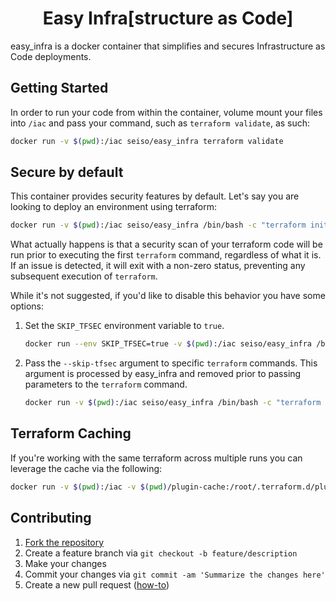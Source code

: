 <h1 align="center">Easy Infra[structure as Code]</h1>

easy_infra is a docker container that simplifies and secures Infrastructure as
Code deployments.

## Getting Started

In order to run your code from within the container, volume mount your files
into `/iac` and pass your command, such as `terraform validate`, as such:

```bash
docker run -v $(pwd):/iac seiso/easy_infra terraform validate
```

## Secure by default

This container provides security features by default.  Let's say you are
looking to deploy an environment using terraform:

```bash
docker run -v $(pwd):/iac seiso/easy_infra /bin/bash -c "terraform init && terraform validate && terraform apply"
```

What actually happens is that a security scan of your terraform code will be
run prior to executing the first `terraform` command, regardless of what it is.
If an issue is detected, it will exit with a non-zero status, preventing any
subsequent execution of `terraform`.

While it's not suggested, if you'd like to disable this behavior you have some
options:

1. Set the `SKIP_TFSEC` environment variable to `true`.

    ```bash
    docker run --env SKIP_TFSEC=true -v $(pwd):/iac seiso/easy_infra /bin/bash -c "terraform init && terraform apply"
    ```

1. Pass the `--skip-tfsec` argument to specific `terraform` commands.  This
   argument is processed by easy_infra and removed prior to passing parameters
   to the `terraform` command.

    ```bash
    docker run -v $(pwd):/iac seiso/easy_infra /bin/bash -c "terraform --skip-tfsec init && terraform apply --skip-tfsec"
    ```

## Terraform Caching

If you're working with the same terraform across multiple runs you can leverage
the cache via the following:

```bash
docker run -v $(pwd):/iac -v $(pwd)/plugin-cache:/root/.terraform.d/plugin-cache easy_infra:latest /bin/bash -c "terraform init; terraform version"
```

## Contributing

1. [Fork the repository](https://github.com/SeisoLLC/easy_infra/fork)
1. Create a feature branch via `git checkout -b feature/description`
1. Make your changes
1. Commit your changes via `git commit -am 'Summarize the changes here'`
1. Create a new pull request ([how-to](https://help.github.com/articles/creating-a-pull-request/))
